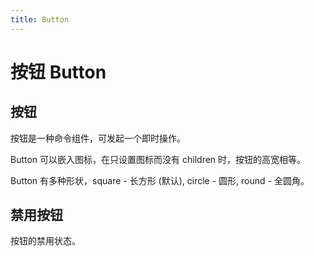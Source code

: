 ```yaml
---
title: Button
---
```


# 按钮 Button

## 按钮

按钮是一种命令组件，可发起一个即时操作。

<LiveEditor sourceCodePath="./eg/index.jsx"></LiveEditor>

Button 可以嵌入图标，在只设置图标而没有 children 时，按钮的高宽相等。

Button 有多种形状，square - 长方形 (默认), circle - 圆形, round - 全圆角。

## 禁用按钮

按钮的禁用状态。

<LiveEditor sourceCodePath="./eg/disable.jsx"></LiveEditor>
